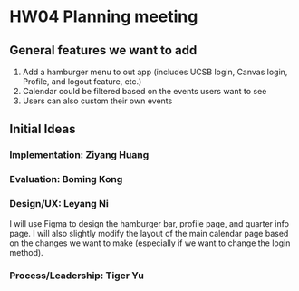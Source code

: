 # HW04 Planning meeting

## General features we want to add

1. Add a hamburger menu to out app (includes UCSB login, Canvas login, Profile, and logout feature, etc.)
2. Calendar could be filtered based on the events users want to see
3. Users can also custom their own events

## Initial Ideas
### Implementation: Ziyang Huang


### Evaluation: Boming Kong


### Design/UX: Leyang Ni
I will use Figma to design the hamburger bar, profile page, and quarter info page. I will also slightly modify the layout of the main calendar page based on the changes we want to make (especially if we want to change the login method). 

### Process/Leadership: Tiger Yu
